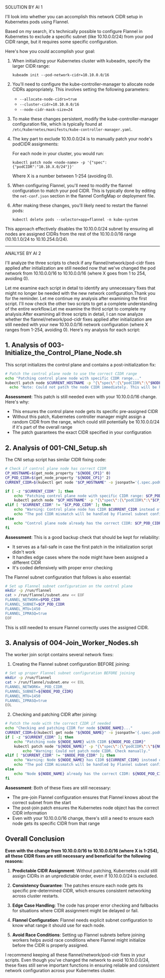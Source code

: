 SOLUTION BY AI 1

I'll look into whether you can accomplish this network CIDR setup in Kubernetes pods using Flannel.

Based on my search, it's technically possible to configure Flannel in Kubernetes to exclude a specific subnet (like 10.10.0.0/24) from your pod CIDR range, but it requires some specific configuration.

Here's how you could accomplish your goal:

1. When initializing your Kubernetes cluster with kubeadm, specify the larger CIDR range:
   ```
   kubeadm init --pod-network-cidr=10.10.0.0/16
   ```

2. You'll need to configure the kube-controller-manager to allocate node CIDRs appropriately. This involves setting the following parameters:
   - `--allocate-node-cidrs=true`
   - `--cluster-cidr=10.10.0.0/16`
   - `--node-cidr-mask-size=24`

3. To make these changes persistent, modify the kube-controller-manager configuration file, which is typically found at `/etc/kubernetes/manifests/kube-controller-manager.yaml`.

4. The key part to exclude 10.10.0.0/24 is to manually patch your node's podCIDR assignments:
   
   For each node in your cluster, you would run:
   ```
   kubectl patch node <node-name> -p '{"spec":{"podCIDR":"10.10.X.0/24"}}'
   ```
   
   Where X is a number between 1-254 (avoiding 0).

5. When configuring Flannel, you'll need to modify the flannel configuration to match your pod CIDR. This is typically done by editing the `net-conf.json` section in the flannel ConfigMap or deployment file.

6. After making these changes, you'll likely need to restart the flannel pods:
   ```
   kubectl delete pods --selector=app=flannel -n kube-system
   ```

This approach effectively disables the 10.10.0.0/24 subnet by ensuring all nodes are assigned CIDRs from the rest of the 10.10.0.0/16 range (10.10.1.0/24 to 10.10.254.0/24).

---

ANALYSE BY AI 2

I'll analyze the three scripts to check if any flannel/network/pod-cidr fixes applied after initialization are still needed now that we've changed the pod network from 10.10.0.0/16 to 10.10.0.0/16 (where X goes from 1 to 254, avoiding 0).

Let me examine each script in detail to identify any unnecessary fixes that might no longer be needed with the new network configuration.Thank you for the reminder. Let me continue my analysis after examining the first script. I'll now check the other two scripts to get a complete understanding of the entire workflow.Let me examine the third script to complete my analysis:After examining all three scripts in detail, I can now analyze whether the flannel/network/pod-cidr fixes applied after initialization are still needed with your new 10.10.0.0/16 network configuration (where X ranges from 1-254, avoiding 0). Here's my analysis for each script:

## 1. Analysis of 003-Initialize_the_Control_Plane_Node.sh

This script initializes the control plane and contains a post-initialization fix:

```bash
# Patch the control plane node to use the correct CIDR range
echo "Patching control plane node with specific CIDR range..."
kubectl patch node $CURRENT_HOSTNAME -p "{\"spec\":{\"podCIDR\":\"$NODE_POD_CIDR\",\"podCIDRs\":[\"$NODE_POD_CIDR\"]}}" || \
  echo "Note: Could not patch the node CIDR immediately. This will be handled in the CNI setup script."
```

**Assessment**: This patch is still needed even with your 10.10.0.0/16 change. Here's why:
- This ensures the control plane node gets its specific pre-assigned CIDR
- Without this patch, Kubernetes controller manager might assign a random CIDR from the range, which could still potentially be 10.10.0.0/24 if it's part of the overall range
- The patch guarantees the exact CIDR specified in your configuration

## 2. Analysis of 001-CNI_Setup.sh

The CNI setup script has similar CIDR fixing code:

```bash
# Check if control plane node has correct CIDR
CP_HOSTNAME=$(get_node_property "${NODE_CP1}" 0)
CP_POD_CIDR=$(get_node_property "${NODE_CP1}" 2)
CURRENT_CIDR=$(kubectl get node "$CP_HOSTNAME" -o jsonpath='{.spec.podCIDR}' 2>/dev/null || echo "")

if [ -z "$CURRENT_CIDR" ]; then
    echo "Patching control plane node with specific CIDR range: $CP_POD_CIDR"
    kubectl patch node "$CP_HOSTNAME" -p "{\"spec\":{\"podCIDR\":\"$CP_POD_CIDR\",\"podCIDRs\":[\"$CP_POD_CIDR\"]}}"
elif [ "$CURRENT_CIDR" != "$CP_POD_CIDR" ]; then
    echo "Warning: Control plane node has CIDR $CURRENT_CIDR instead of $CP_POD_CIDR"
    echo "The pod CIDR mismatch will be handled by Flannel subnet configuration"
else
    echo "Control plane node already has the correct CIDR: $CP_POD_CIDR"
fi
```

**Assessment**: This is a good backup check that should be kept for reliability:
- It serves as a fail-safe in case the first patch in the initialization script didn't work
- It handles edge cases where the node might have been assigned a different CIDR
- It's coded defensively with proper error checking

The Flannel subnet configuration that follows is also essential:

```bash
# Set up Flannel subnet configuration on the control plane
mkdir -p /run/flannel
cat > /run/flannel/subnet.env << EOF
FLANNEL_NETWORK=$POD_CIDR
FLANNEL_SUBNET=$CP_POD_CIDR
FLANNEL_MTU=1450
FLANNEL_IPMASQ=true
EOF
```

This is still needed to ensure Flannel correctly uses the assigned CIDR.

## 3. Analysis of 004-Join_Worker_Nodes.sh

The worker join script contains several network fixes:

1. Creating the Flannel subnet configuration BEFORE joining:
```bash
# Set up proper Flannel subnet configuration BEFORE joining
mkdir -p /run/flannel
cat > /run/flannel/subnet.env << EOL
FLANNEL_NETWORK=__POD_CIDR__
FLANNEL_SUBNET=${NODE_POD_CIDR}
FLANNEL_MTU=1450
FLANNEL_IPMASQ=true
EOL
```

2. Checking and patching CIDR after joining:
```bash
# Patch the node with the correct CIDR if needed
echo "Checking and patching CIDR for node ${NODE_NAME}..."
CURRENT_CIDR=$(kubectl get node "${NODE_NAME}" -o jsonpath='{.spec.podCIDR}' 2>/dev/null || echo "")
if [ -z "$CURRENT_CIDR" ]; then
    echo "Patching node ${NODE_NAME} with CIDR ${NODE_POD_CIDR}"
    kubectl patch node "${NODE_NAME}" -p "{\"spec\":{\"podCIDR\":\"${NODE_POD_CIDR}\",\"podCIDRs\":[\"${NODE_POD_CIDR}\"]}}" || \
        echo "Warning: Could not patch node CIDR. Check manually."
elif [ "$CURRENT_CIDR" != "$NODE_POD_CIDR" ]; then
    echo "Warning: Node ${NODE_NAME} has CIDR ${CURRENT_CIDR} instead of ${NODE_POD_CIDR}"
    echo "The pod CIDR mismatch will be handled by Flannel subnet configuration"
else
    echo "Node ${NODE_NAME} already has the correct CIDR: ${NODE_POD_CIDR}"
fi
```

**Assessment**: Both of these fixes are still necessary:
- The pre-join Flannel configuration ensures that Flannel knows about the correct subnet from the start
- The post-join patch ensures the Kubernetes node object has the correct CIDR information
- Even with your 10.10.0.0/16 change, there's still a need to ensure each node gets its specific CIDR from that range

## Overall Conclusion

**Even with the change from 10.10.0.0/16 to 10.10.0.0/16 (where X is 1-254), all these CIDR fixes are still necessary and beneficial for the following reasons:**

1. **Predictable CIDR Assignment**: Without patching, Kubernetes could still assign CIDRs in an unpredictable order, even if 10.10.0.0/24 is excluded.

2. **Consistency Guarantee**: The patches ensure each node gets its specific pre-determined CIDR, which ensures consistent networking across cluster restarts.

3. **Edge Case Handling**: The code has proper error checking and fallbacks for situations where CIDR assignment might be delayed or fail.

4. **Flannel Configuration**: Flannel needs explicit subnet configuration to know what range it should use for each node.

5. **Avoid Race Conditions**: Setting up Flannel subnets before joining workers helps avoid race conditions where Flannel might initialize before the CIDR is properly assigned.

I recommend keeping all these flannel/network/pod-cidr fixes in your scripts. Even though you've changed the network to avoid 10.10.0.0/24, these fixes still serve important functions in ensuring reliable and consistent network configuration across your Kubernetes cluster.
